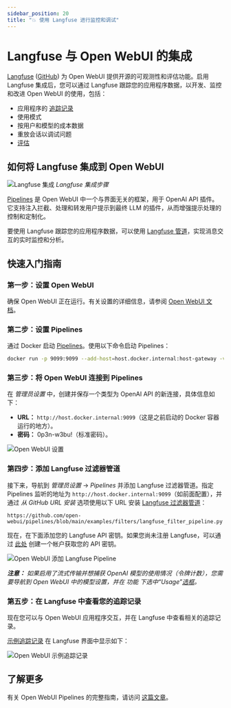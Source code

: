 ```yaml
---
sidebar_position: 20
title: "💥 使用 Langfuse 进行监控和调试"
---
```


# Langfuse 与 Open WebUI 的集成

[Langfuse](https://langfuse.com/) ([GitHub](https://github.com/langfuse/langfuse)) 为 Open WebUI 提供开源的可观测性和评估功能。启用 Langfuse 集成后，您可以通过 Langfuse 跟踪您的应用程序数据，以开发、监控和改进 Open WebUI 的使用，包括：

- 应用程序的 [追踪记录](https://langfuse.com/docs/tracing)
- 使用模式
- 按用户和模型的成本数据
- 重放会话以调试问题
- [评估](https://langfuse.com/docs/scores/overview)

## 如何将 Langfuse 集成到 Open WebUI

![Langfuse 集成](https://langfuse.com/images/docs/openwebui-integration.gif)
_Langfuse 集成步骤_

[Pipelines](https://github.com/open-webui/pipelines/) 是 Open WebUI 中一个与界面无关的框架，用于 OpenAI API 插件。它支持注入拦截、处理和转发用户提示到最终 LLM 的插件，从而增强提示处理的控制和定制化。

要使用 Langfuse 跟踪您的应用程序数据，可以使用 [Langfuse 管道](https://github.com/open-webui/pipelines/blob/d4fca4c37c4b8603be7797245e749e9086f35130/examples/filters/langfuse_filter_pipeline.py)，实现消息交互的实时监控和分析。

## 快速入门指南

### 第一步：设置 Open WebUI

确保 Open WebUI 正在运行。有关设置的详细信息，请参阅 [Open WebUI 文档](https://docs.openwebui.com/)。

### 第二步：设置 Pipelines

通过 Docker 启动 [Pipelines](https://github.com/open-webui/pipelines/)。使用以下命令启动 Pipelines：

```bash
docker run -p 9099:9099 --add-host=host.docker.internal:host-gateway -v pipelines:/app/pipelines --name pipelines --restart always ghcr.io/open-webui/pipelines:main
```

### 第三步：将 Open WebUI 连接到 Pipelines

在 _管理员设置_ 中，创建并保存一个类型为 OpenAI API 的新连接，具体信息如下：

- **URL：** `http://host.docker.internal:9099`（这是之前启动的 Docker 容器运行的地方）。
- **密码：** 0p3n-w3bu!（标准密码）。

![Open WebUI 设置](https://langfuse.com/images/docs/openwebui-setup-settings.png)

### 第四步：添加 Langfuse 过滤器管道

接下来，导航到 _管理员设置_ -> _Pipelines_ 并添加 Langfuse 过滤器管道。指定 Pipelines 监听的地址为 `http://host.docker.internal:9099`（如前面配置），并通过 _从 GitHub URL 安装_ 选项使用以下 URL 安装 [Langfuse 过滤器管道](https://github.com/open-webui/pipelines/blob/main/examples/filters/langfuse_filter_pipeline.py)：

```
https://github.com/open-webui/pipelines/blob/main/examples/filters/langfuse_filter_pipeline.py
```

现在，在下面添加您的 Langfuse API 密钥。如果您尚未注册 Langfuse，可以通过 [此处](https://cloud.langfuse.com) 创建一个帐户获取您的 API 密钥。

![Open WebUI 添加 Langfuse Pipeline](https://langfuse.com//images/docs/openwebui-add-pipeline.png)

_**注意：** 如果启用了流式传输并想捕获 OpenAI 模型的使用情况（令牌计数），您需要导航到 Open WebUI 中的模型设置，并在 _功能_ 下选中“Usage”[选框](https://github.com/open-webui/open-webui/discussions/5770#discussioncomment-10778586)。_

### 第五步：在 Langfuse 中查看您的追踪记录

现在您可以与 Open WebUI 应用程序交互，并在 Langfuse 中查看相关的追踪记录。

[示例追踪记录](https://cloud.langfuse.com/project/cloramnkj0002jz088vzn1ja4/traces/904a8c1f-4974-4f8f-8a2f-129ae78d99c5?observation=fe5b127b-e71c-45ab-8ee5-439d4c0edc28) 在 Langfuse 界面中显示如下：

![Open WebUI 示例追踪记录](https://langfuse.com/images/docs/openwebui-example-trace.png)

## 了解更多

有关 Open WebUI Pipelines 的完整指南，请访问 [这篇文章](https://ikasten.io/2024/06/03/getting-started-with-openwebui-pipelines/)。
